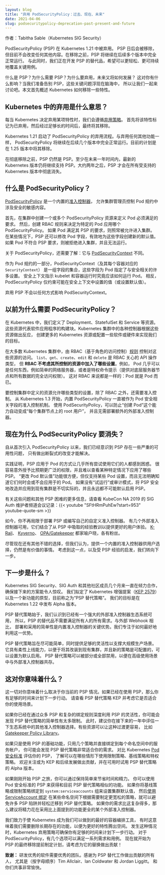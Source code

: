 ```yaml
---
layout: blog
title: "弃用 PodSecurityPolicy：过去、现在、未来"
date: 2021-04-06
slug: podsecuritypolicy-deprecation-past-present-and-future
---
```

<!--
title: "PodSecurityPolicy Deprecation: Past, Present, and Future"
-->

<!--
**Author:** Tabitha Sable (Kubernetes SIG Security)
-->
作者：Tabitha Sable（Kubernetes SIG Security）

<!--
PodSecurityPolicy (PSP) is being deprecated in Kubernetes 1.21, to be released later this week.
This starts the countdown to its removal, but doesn’t change anything else.
PodSecurityPolicy will continue to be fully functional for several more releases before being removed completely.
In the meantime, we are developing a replacement for PSP that covers key use cases more easily and sustainably.
-->
PodSecurityPolicy (PSP) 在 Kubernetes 1.21 中被弃用。<!--to be released later this week这句感觉没必要翻译，非漏译-->
PSP 日后会被移除，但目前不会改变任何其他内容。在移除之前，PSP 将继续在后续多个版本中完全正常运行。
与此同时，我们正在开发 PSP 的替代品，希望可以更轻松、更可持续地覆盖关键用例。

<!--
What are Pod Security Policies? Why did we need them? Why are they going away, and what’s next?
How does this affect you? These key questions come to mind as we prepare to say goodbye to PSP,
so let’s walk through them together. We’ll start with an overview of how features get removed from Kubernetes.
-->
什么是 PSP？为什么需要 PSP？为什么要弃用，未来又将如何发展？
这对你有什么影响？当我们准备告别 PSP，这些关键问题浮现在脑海中，
所以让我们一起来讨论吧。本文首先概述 Kubernetes 如何移除一些特性。

<!--
## What does deprecation mean in Kubernetes?
-->
## Kubernetes 中的弃用是什么意思？

<!--
Whenever a Kubernetes feature is set to go away, our [deprecation policy](/docs/reference/using-api/deprecation-policy/)
is our guide. First the feature is marked as deprecated, then after enough time has passed, it can finally be removed.
-->
每当 Kubernetes 决定弃用某项特性时，我们会遵循[弃用策略](/zh-cn/docs/reference/using-api/deprecation-policy/)。
首先将该特性标记为已弃用，然后经过足够长的时间后，最终将其移除。

<!--
Kubernetes 1.21 starts the deprecation process for PodSecurityPolicy. As with all feature deprecations,
PodSecurityPolicy will continue to be fully functional for several more releases.
The current plan is to remove PSP from Kubernetes in the 1.25 release.
-->
Kubernetes 1.21 启动了 PodSecurityPolicy 的弃用流程。与弃用任何其他功能一样，
PodSecurityPolicy 将继续在后续几个版本中完全正常运行。目前的计划是在 1.25 版本中将其移除。

<!--
Until then, PSP is still PSP. There will be at least a year during which the newest Kubernetes releases will
still support PSP, and nearly two years until PSP will pass fully out of all supported Kubernetes versions.
-->
在彻底移除之前，PSP 仍然是 PSP。至少在未来一年时间内，最新的 Kubernetes
版本仍将继续支持 PSP。大约两年之后，PSP 才会在所有受支持的 Kubernetes 版本中彻底消失。

<!--
## What is PodSecurityPolicy?
-->
## 什么是 PodSecurityPolicy？

<!--
[PodSecurityPolicy](/docs/concepts/security/pod-security-policy/) is
a built-in [admission controller](/blog/2019/03/21/a-guide-to-kubernetes-admission-controllers/)
that allows a cluster administrator to control security-sensitive aspects of the Pod specification.
-->
[PodSecurityPolicy](/zh-cn/docs/concepts/security/pod-security-policy/)
是一个内置的[准入控制器](/blog/2019/03/21/a-guide-to-kubernetes-admission-controllers/)，
允许集群管理员控制 Pod 规约中涉及安全的敏感内容。

<!--
First, one or more PodSecurityPolicy resources are created in a cluster to define the requirements Pods must meet.
Then, RBAC rules are created to control which PodSecurityPolicy applies to a given pod.
If a pod meets the requirements of its PSP, it will be admitted to the cluster as usual.
In some cases, PSP can also modify Pod fields, effectively creating new defaults for those fields.
If a Pod does not meet the PSP requirements, it is rejected, and cannot run.
-->
首先，在集群中创建一个或多个 PodSecurityPolicy 资源来定义 Pod 必须满足的要求。
然后，创建 RBAC 规则来决定为特定的 Pod 应用哪个 PodSecurityPolicy。
如果 Pod 满足其 PSP 的要求，则照常被允许进入集群。
在某些情况下，PSP 还可以修改 Pod 字段，有效地为这些字段创建新的默认值。
如果 Pod 不符合 PSP 要求，则被拒绝进入集群，并且无法运行。

<!--
One more important thing to know about PodSecurityPolicy: it’s not the same as
[PodSecurityContext](/docs/reference/kubernetes-api/workload-resources/pod-v1/#security-context).
-->
关于 PodSecurityPolicy，还需要了解：它与
[PodSecurityContext](/zh-cn/docs/reference/kubernetes-api/workload-resources/pod-v1/#security-context) 不同。

<!--
A part of the Pod specification, PodSecurityContext (and its per-container counterpart `SecurityContext`)
is the collection of fields that specify many of the security-relevant settings for a Pod.
The security context dictates to the kubelet and container runtime how the Pod should actually be run.
In contrast, the PodSecurityPolicy only constrains (or defaults) the values that may be set on the security context.
-->
作为 Pod 规约的一部分，PodSecurityContext（及其每个容器对应的 `SecurityContext`）
是一组字段的集合，这些字段为 Pod 指定了与安全相关的许多设置。
安全上下文指示 kubelet 和容器运行时究竟应该如何运行 Pod。
相反，PodSecurityPolicy 仅约束可能在安全上下文中设置的值（或设置默认值）。

<!--
The deprecation of PSP does not affect PodSecurityContext in any way.
-->
弃用 PSP 不会以任何方式影响 PodSecurityContext。

<!--
## Why did we need PodSecurityPolicy?
-->
## 以前为什么需要 PodSecurityPolicy？

<!--
In Kubernetes, we define resources such as Deployments, StatefulSets, and Services that
represent the building blocks of software applications. The various controllers inside
a Kubernetes cluster react to these resources, creating further Kubernetes resources or
configuring some software or hardware to accomplish our goals.
-->
在 Kubernetes 中，我们定义了 Deployment、StatefulSet 和 Service 等资源。
这些资源代表软件应用程序的构建块。Kubernetes 集群中的各种控制器根据这些资源做出反应，
创建更多的 Kubernetes 资源或配置一些软件或硬件来实现我们的目标。

<!--
In most Kubernetes clusters, 
RBAC (Role-Based Access Control) [rules](/docs/reference/access-authn-authz/rbac/#role-and-clusterrole)
control access to these resources. `list`, `get`, `create`, `edit`, and `delete` are
the sorts of API operations that RBAC cares about, 
but _RBAC does not consider what settings are being put into the resources it controls_.
For example, a Pod can be almost anything from a simple webserver to
a privileged command prompt offering full access to the underlying server node and all the data.
It’s all the same to RBAC: a Pod is a Pod is a Pod.
-->
在大多数 Kubernetes 集群中，由 RBAC（基于角色的访问控制）[规则](/zh-cn/docs/reference/access-authn-authz/rbac/#role-and-clusterrole)
控制对这些资源的访问。 `list`、`get`、`create`、`edit` 和 `delete` 是 RBAC 关心的 API 操作类型，
但 **RBAC 不考虑其所控制的资源中加入了哪些设置**。例如，
Pod 几乎可以是任何东西，例如简单的网络服务器，或者是特权命令提示（提供对底层服务器节点和所有数据的完全访问权限）。
这对 RBAC 来说都是一样的：Pod 就是 Pod 而已。

<!--
To control what sorts of settings are allowed in the resources defined in your cluster,
you need Admission Control in addition to RBAC. Since Kubernetes 1.3,
PodSecurityPolicy has been the built-in way to do that for security-related Pod fields.
Using PodSecurityPolicy, you can prevent “create Pod” from automatically meaning “root on every cluster node,”
without needing to deploy additional external admission controllers.
-->
要控制集群中定义的资源允许哪些类型的设置，除了 RBAC 之外，还需要准入控制。
从 Kubernetes 1.3 开始，内置 PodSecurityPolicy 一直被作为 Pod 安全相关字段的准入控制机制。
使用 PodSecurityPolicy，可以防止“创建 Pod”这个能力自动变成“每个集群节点上的 root 用户”，
并且无需部署额外的外部准入控制器。

<!--
## Why is PodSecurityPolicy going away?
-->
## 现在为什么 PodSecurityPolicy 要消失？

<!--
In the years since PodSecurityPolicy was first introduced, we have realized that
PSP has some serious usability problems that can’t be addressed without making breaking changes.
-->
自从首次引入 PodSecurityPolicy 以来，我们已经意识到 PSP 存在一些严重的可用性问题，
只有做出断裂式的改变才能解决。

<!--
The way PSPs are applied to Pods has proven confusing to nearly everyone that has attempted to use them.
It is easy to accidentally grant broader permissions than intended,
and difficult to inspect which PSP(s) apply in a given situation. The “changing Pod defaults” feature can be handy,
but is only supported for certain Pod settings and it’s not obvious when they will or will not apply to your Pod.
Without a “dry run” or audit mode, it’s impractical to retrofit PSP to existing clusters safely,
and it’s impossible for PSP to ever be enabled by default.
-->
实践证明，PSP 应用于 Pod 的方式让几乎所有尝试使用它们的人都感到困惑。
很容易意外授予比预期更广泛的权限，并且难以查看某种特定情况下应用了哪些 PSP。
“更改 Pod 默认值”功能很方便，但仅支持某些 Pod 设置，而且无法明确知道它们何时会或不会应用于的 Pod。
如果没有“试运行”或审计模式，将 PSP 安全地改造并应用到现有集群是不切实际的，并且永远都不可能默认启用 PSP。

<!--
For more information about these and other PSP difficulties, check out
SIG Auth’s KubeCon NA 2019 Maintainer Track session video:{{< youtube "SFtHRmPuhEw?start=953" youtube-quote-sm >}}
-->
有关这些问题和其他 PSP 困难的更多信息，请查看
KubeCon NA 2019 的 SIG Auth 维护者频道会议记录：{{< youtube "SFtHRmPuhEw?start=953" youtube-quote-sm >}}

<!--
Today, you’re not limited only to deploying PSP or writing your own custom admission controller.
Several external admission controllers are available that incorporate lessons learned from PSP to
provide a better user experience. [K-Rail](https://github.com/cruise-automation/k-rail),
[Kyverno](https://github.com/kyverno/kyverno/), and
[OPA/Gatekeeper](https://github.com/open-policy-agent/gatekeeper/) are all well-known, and each has its fans.
-->
如今，你不再局限于部署 PSP 或编写自己的自定义准入控制器。
有几个外部准入控制器可用，它们结合了从 PSP 中吸取的经验教训以提供更好的用户体验。
[K-Rail](https://github.com/cruise-automation/k-rail)、
[Kyverno](https://github.com/kyverno/kyverno/)、
[OPA/Gatekeeper](https://github.com/open-policy-agent/gatekeeper/) 都家喻户晓，各有粉丝。

<!--
Although there are other good options available now, we believe there is still value in
having a built-in admission controller available as a choice for users. With this in mind,
we turn toward building what’s next, inspired by the lessons learned from PSP.
-->
尽管现在还有其他不错的选择，但我们认为，提供一个内置的准入控制器供用户选择，仍然是有价值的事情。
考虑到这一点，以及受 PSP 经验的启发，我们转向下一步。

<!--
## What’s next?
-->
## 下一步是什么？

<!--
Kubernetes SIG Security, SIG Auth, and a diverse collection of other community members
have been working together for months to ensure that what’s coming next is going to be awesome.
We have developed a Kubernetes Enhancement Proposal ([KEP 2579](https://github.com/kubernetes/enhancements/issues/2579))
and a prototype for a new feature, currently being called by the temporary name "PSP Replacement Policy."
We are targeting an Alpha release in Kubernetes 1.22.
-->
Kubernetes SIG Security、SIG Auth 和其他社区成员几个月来一直在倾力合作，确保接下来的方案能令人惊叹。
我们拟定了 Kubernetes 增强提案（[KEP 2579](https://github.com/kubernetes/enhancements/issues/2579)）
以及一个新功能的原型，目前称之为“PSP 替代策略”。
我们的目标是在 Kubernetes 1.22 中发布 Alpha 版本。

<!--
PSP Replacement Policy starts with the realization that
since there is a robust ecosystem of external admission controllers already available,
PSP’s replacement doesn’t need to be all things to all people.
Simplicity of deployment and adoption is the key advantage a built-in admission controller has
compared to an external webhook, so we have focused on how to best utilize that advantage.
-->
PSP 替代策略始于，我们认识到已经有一个强大的外部准入控制器生态系统可用，
所以，PSP 的替代品不需要满足所有人的所有需求。与外部 Webhook 相比，
部署和采用的简单性是内置准入控制器的关键优势。我们专注于如何最好地利用这一优势。

<!--
PSP Replacement Policy is designed to be as simple as practically possible
while providing enough flexibility to really be useful in production at scale.
It has soft rollout features to enable retrofitting it to existing clusters,
and is configurable enough that it can eventually be active by default.
It can be deactivated partially or entirely, to coexist with external admission controllers for advanced use cases.
-->
PSP 替代策略旨在尽可能简单，同时提供足够的灵活性以支撑大规模生产场景。
它具有柔性上线能力，以便于将其改装到现有集群，并且新的策略是可配置的，可以设置为默认启用。
PSP 替代策略可以被部分或全部禁用，以便在高级使用场景中与外部准入控制器共存。

<!--
## What does this mean for you?
-->
## 这对你意味着什么？

<!--
What this all means for you depends on your current PSP situation.
If you’re already using PSP, there’s plenty of time to plan your next move.
Please review the PSP Replacement Policy KEP and think about how well it will suit your use case.
-->
这一切对你意味着什么取决于你当前的 PSP 情况。如果已经在使用 PSP，那么你有足够的时间来计划下一步行动。
请查看 PSP 替代策略 KEP 并考虑它是否适合你的使用场景。

<!--
If you’re making extensive use of the flexibility of PSP with numerous PSPs and complex binding rules,
you will likely find the simplicity of PSP Replacement Policy too limiting.
Use the next year to evaluate the other admission controller choices in the ecosystem.
There are resources available to ease this transition,
such as the [Gatekeeper Policy Library](https://github.com/open-policy-agent/gatekeeper-library).
-->
如果你已经在通过众多 PSP 和复杂的绑定规则深度利用 PSP 的灵活性，你可能会发现 PSP 替代策略的简单性有太多限制。
此时，建议你在接下来的一年中评估一下生态系统中的其他准入控制器选择。有些资源可以让这种过渡更容易，
比如 [Gatekeeper Policy Library](https://github.com/open-policy-agent/gatekeeper-library)。

<!--
If your use of PSP is relatively simple, with a few policies and straightforward binding to
service accounts in each namespace, you will likely find PSP Replacement Policy to be a good match for your needs.
Evaluate your PSPs compared to the Kubernetes [Pod Security Standards](/docs/concepts/security/pod-security-standards/)
to get a feel for where you’ll be able to use the Restricted, Baseline, and Privileged policies.
Please follow along with or contribute to the KEP and subsequent development,
and try out the Alpha release of PSP Replacement Policy when it becomes available.
-->
如果只是使用 PSP 的基础功能，只用几个策略并直接绑定到每个命名空间中的服务帐户，
你可能会发现 PSP 替代策略非常适合你的需求。
对比 Kubernetes [Pod 安全标准](/zh-cn/docs/concepts/security/pod-security-standards/) 评估你的 PSP，
了解可以在哪些情形下使用限制策略、基线策略和特权策略。
欢迎关注或为 KEP 和后续发展做出贡献，并在可用时试用 PSP 替代策略的 Alpha 版本。

<!--
If you’re just beginning your PSP journey, you will save time and effort by keeping it simple.
You can approximate the functionality of PSP Replacement Policy today by using the Pod Security Standards’ PSPs.
If you set the cluster default by binding a Baseline or Restricted policy to the `system:serviceaccounts` group,
and then make a more-permissive policy available as needed in certain
Namespaces [using ServiceAccount bindings](/docs/concepts/policy/pod-security-policy/#run-another-pod),
you will avoid many of the PSP pitfalls and have an easy migration to PSP Replacement Policy.
If your needs are much more complex than this, your effort is probably better spent adopting
one of the more fully-featured external admission controllers mentioned above.
-->
如果刚刚开始 PSP 之旅，你可以通过保持简单来节省时间和精力。
你可以使用 Pod 安全标准的 PSP 来获得和目前 PSP 替代策略相似的功能。
如果你将基线策略或限制策略绑定到 `system:serviceaccounts` 组来设置集群默认值，
然后[使用 ServiceAccount 绑定](/zh-cn/docs/concepts/policy/pod-security-policy/#run-another-pod)
在某些命名空间下根据需要制定更宽松的策略，就可以避免许多 PSP 陷阱并轻松迁移到 PSP 替代策略。
如果你的需求比这复杂得多，那么建议将精力花在采用比上面提到的功能更全的某个外部准入控制器。

<!--
We’re dedicated to making Kubernetes the best container orchestration tool we can,
and sometimes that means we need to remove longstanding features to make space for better things to come.
When that happens, the Kubernetes deprecation policy ensures you have plenty of time to plan your next move.
In the case of PodSecurityPolicy, several options are available to suit a range of needs and use cases.
Start planning ahead now for PSP’s eventual removal, and please consider contributing to its replacement! Happy securing!
-->
我们致力于使 Kubernetes 成为我们可以做到的最好的容器编排工具，
有时这意味着我们需要删除长期存在的功能，以便为更好的特性腾出空间。
发生这种情况时，Kubernetes 弃用策略可确保你有足够的时间来计划下一步行动。
对于 PodSecurityPolicy，有几个选项可以满足一系列需求和用例。
现在就开始为 PSP 的最终移除提前制定计划，请考虑为它的替换做出贡献！<!--omitted "Happy securing!" as suggested-->

<!--
**Acknowledgment:** It takes a wonderful group to make wonderful software.
Thanks are due to everyone who has contributed to the PSP replacement effort,
especially (in alphabetical order) Tim Allclair, Ian Coldwater, and Jordan Liggitt.
It’s been a joy to work with y’all on this.
-->
**致谢：** 研发优秀的软件需要优秀的团队。感谢为 PSP 替代工作做出贡献的所有人，
尤其是（按字母顺序）Tim Allclair、Ian Coldwater 和 Jordan Liggitt。
和你们共事非常愉快。
